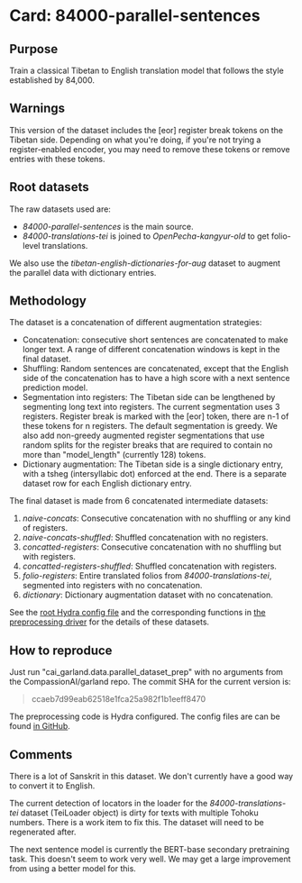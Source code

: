 # Card: 84000-parallel-sentences

## Purpose

Train a classical Tibetan to English translation model that follows the style established by 84,000.

## Warnings

This version of the dataset includes the [eor] register break tokens on the Tibetan side. Depending on what you're doing, if you're not trying a register-enabled encoder, you may need to remove these tokens or remove entries with these tokens.

## Root datasets

The raw datasets used are:

- _84000-parallel-sentences_ is the main source.
- _84000-translations-tei_ is joined to _OpenPecha-kangyur-old_ to get folio-level translations.

We also use the _tibetan-english-dictionaries-for-aug_ dataset to augment the parallel data with dictionary entries.

## Methodology

The dataset is a concatenation of different augmentation strategies:

- Concatenation: consecutive short sentences are concatenated to make longer text. A range of different concatenation windows is kept in the final dataset.
- Shuffling: Random sentences are concatenated, except that the English side of the concatenation has to have a high score with a next sentence prediction model.
- Segmentation into registers: The Tibetan side can be lengthened by segmenting long text into registers. The current segmentation uses 3 registers. Register break is marked with the [eor] token, there are n-1 of these tokens for n registers. The default segmentation is greedy. We also add non-greedy augmented register segmentations that use random splits for the register breaks that are required to contain no more than "model_length" (currently 128) tokens.
- Dictionary augmentation: The Tibetan side is a single dictionary entry, with a tsheg (intersyllabic dot) enforced at the end. There is a separate dataset row for each English dictionary entry.

The final dataset is made from 6 concatenated intermediate datasets:

1. _naive-concats_: Consecutive concatenation with no shuffling or any kind of registers.
2. _naive-concats-shuffled_: Shuffled concatenation with no registers.
3. _concatted-registers_: Consecutive concatenation with no shuffling but with registers.
4. _concatted-registers-shuffled_: Shuffled concatenation with registers.
5. _folio-registers_: Entire translated folios from _84000-translations-tei_, segmented into registers with no concatenation.
6. _dictionary_: Dictionary augmentation dataset with no concatenation.

See the [root Hydra config file](https://github.com/CompassionAI/garland/blob/ccaeb7d99eab62518e1fca25a982f1b1eeff8470/cai_garland/data/parallel_dataset_prep.config/config.yaml) and the corresponding functions in [the preprocessing driver](https://github.com/CompassionAI/garland/blob/ccaeb7d99eab62518e1fca25a982f1b1eeff8470/cai_garland/data/parallel_dataset_prep.py) for the details of these datasets.

## How to reproduce

Just run "cai_garland.data.parallel_dataset_prep" with no arguments from the CompassionAI/garland repo. The commit SHA for the current version is:

> ccaeb7d99eab62518e1fca25a982f1b1eeff8470

The preprocessing code is Hydra configured. The config files are can be found [in GitHub](https://github.com/CompassionAI/garland/tree/ccaeb7d99eab62518e1fca25a982f1b1eeff8470/cai_garland/data/parallel_dataset_prep.config).

## Comments

There is a lot of Sanskrit in this dataset. We don't currently have a good way to convert it to English.

The current detection of locators in the loader for the _84000-translations-tei_ dataset (TeiLoader object) is dirty for texts with multiple Tohoku numbers. There is a work item to fix this. The dataset will need to be regenerated after.

The next sentence model is currently the BERT-base secondary pretraining task. This doesn't seem to work very well. We may get a large improvement from using a better model for this.
